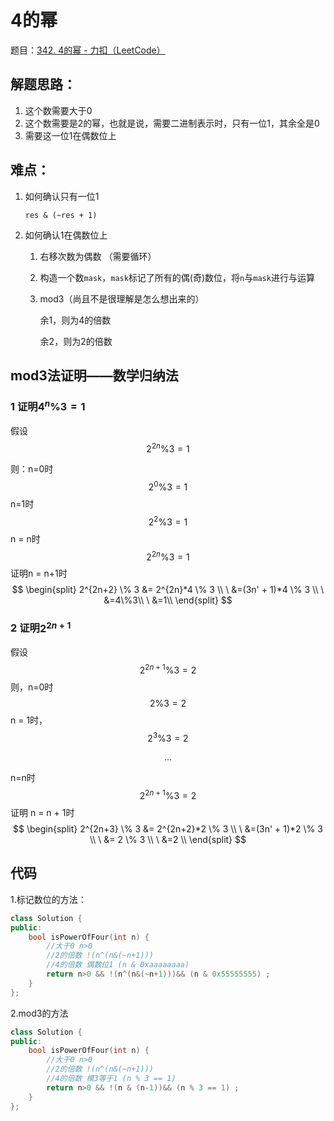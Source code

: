 # 4的幂

题目：[342. 4的幂 - 力扣（LeetCode）](https://leetcode.cn/problems/power-of-four/)

## 解题思路：

1.   这个数需要大于0
2.   这个数需要是2的幂，也就是说，需要二进制表示时，只有一位1，其余全是0
3.   需要这一位1在偶数位上

## 难点：

1.   如何确认只有一位1

     `res & (~res + 1)`

2.   如何确认1在偶数位上

     1.   右移次数为偶数 （需要循环）

     2.   构造一个数`mask`，`mask`标记了所有的偶(奇)数位，将`n`与`mask`进行与运算

     3.   mod3（尚且不是很理解是怎么想出来的）

          余1，则为4的倍数

          余2，则为2的倍数

## mod3法证明——数学归纳法

### 1 证明$4^n \% 3 = 1$

假设
$$
2^{2n} \% 3 = 1
$$

则：n=0时
$$
2^0 \% 3 = 1
$$
n=1时
$$
2^2 \% 3 = 1
$$
n = n时
$$
2^{2n} \% 3 = 1
$$
证明n = n+1时
$$
\begin{split}
2^{2n+2} \% 3 &= 2^{2n}*4 \% 3 \\
\ &=(3n' + 1)*4 \% 3 \\
\ &=4\%3\\
\ &=1\\
\end{split}
$$

### 2 证明$2^{2n+1}%3 = 2$

假设
$$
2^{2n+1} \% 3 = 2
$$
则，n=0时
$$
2 \% 3 = 2 
$$
n = 1时，
$$
2^3 \% 3 = 2 
$$

$$
...
$$

n=n时
$$
2^{2n+1} \% 3 = 2
$$
证明 n = n + 1时
$$
\begin{split}
2^{2n+3} \% 3 &= 2^{2n+2}*2 \% 3 \\
\ &=(3n' + 1)*2 \% 3 \\
\ &= 2 \% 3 \\
\ &=2 \\
\end{split}
$$

## 代码

1.标记数位的方法：

```c++
class Solution {
public:
    bool isPowerOfFour(int n) {
        //大于0 n>0
        //2的倍数 !(n^(n&(~n+1)))
        //4的倍数 偶数位1 (n & 0xaaaaaaaa)
        return n>0 && !(n^(n&(~n+1)))&& (n & 0x55555555) ;
    }
};
```

2.mod3的方法

```c++
class Solution {
public:
    bool isPowerOfFour(int n) {
        //大于0 n>0
        //2的倍数 !(n^(n&(~n+1)))
        //4的倍数 模3等于1 (n % 3 == 1)
        return n>0 && !(n & (n-1))&& (n % 3 == 1) ;
    }
};
```


